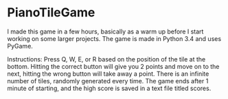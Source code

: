 # PianoTileGame

I made this game in a few hours, basically as a warm up before I start working on some larger projects.  The game is made in Python 3.4 and uses PyGame.

Instructions:
Press Q, W, E, or R based on the position of the tile at the bottom.  Hitting the correct button will give you 2 points and move on to the next, hitting the wrong button will take away a point. There is an infinite number of tiles, randomly generated every time. The game ends after 1 minute of starting, and the high score is saved in a text file titled scores.  
